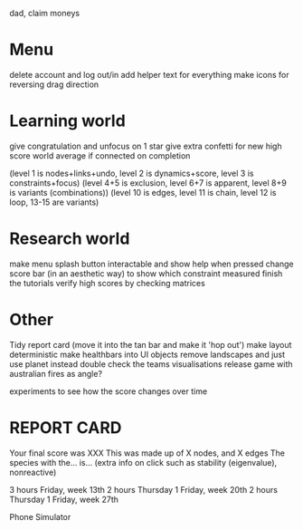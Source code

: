 dad,
claim moneys

# Menu
delete account and log out/in
add helper text for everything
make icons for reversing drag direction

# Learning world
give congratulation and unfocus on 1 star
give extra confetti for new high score
world average if connected on completion

(level 1 is nodes+links+undo, level 2 is dynamics+score, level 3 is constraints+focus)
(level 4+5 is exclusion, level 6+7 is apparent, level 8+9 is variants (combinations))
(level 10 is edges, level 11 is chain, level 12 is loop, 13-15 are variants)

# Research world
make menu splash button interactable and show help when pressed
change score bar (in an aesthetic way) to show which constraint measured
finish the tutorials
verify high scores by checking matrices

# Other
Tidy report card (move it into the tan bar and make it 'hop out')
make layout deterministic
make healthbars into UI objects
remove landscapes and just use planet instead
double check the teams visualisations
release game with australian fires as angle?

experiments to see how the score changes over time

# REPORT CARD
Your final score was XXX
This was made up of X nodes, and X edges
The species with the... is...
(extra info on click such as stability (eigenvalue), nonreactive)

3 hours Friday, week 13th
2 hours Thursday 1 Friday, week 20th
2 hours Thursday 1 Friday, week 27th

Phone Simulator
